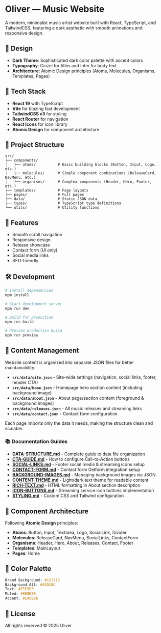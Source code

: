 # Oliver — Music Website

A modern, minimalist music artist website built with React, TypeScript, and TailwindCSS, featuring a dark aesthetic with smooth animations and responsive design.

## 🎨 Design

- **Dark Theme**: Sophisticated dark color palette with accent colors
- **Typography**: Cinzel for titles and Inter for body text
- **Architecture**: Atomic Design principles (Atoms, Molecules, Organisms, Templates, Pages)

## 🚀 Tech Stack

- **React 19** with TypeScript
- **Vite** for blazing fast development
- **TailwindCSS v3** for styling
- **React Router** for navigation
- **React Icons** for icon library
- **Atomic Design** for component architecture

## 📁 Project Structure

```
src/
├── components/
│   ├── atoms/          # Basic building blocks (Button, Input, Logo, etc.)
│   ├── molecules/      # Simple component combinations (ReleaseCard, NavMenu, etc.)
│   └── organisms/      # Complex components (Header, Hero, Footer, etc.)
├── templates/          # Page layouts
├── pages/              # Full pages
├── data/               # Static JSON data
├── types/              # TypeScript type definitions
└── utils/              # Utility functions
```

## 🎵 Features

- Smooth scroll navigation
- Responsive design
- Release showcase
- Contact form (UI only)
- Social media links
- SEO-friendly

## 🛠️ Development

```bash
# Install dependencies
npm install

# Start development server
npm run dev

# Build for production
npm run build

# Preview production build
npm run preview
```

## 📝 Content Management

Website content is organized into separate JSON files for better maintainability:

- **`src/data/site.json`** - Site-wide settings (navigation, social links, footer, header CTA)
- **`src/data/home.json`** - Homepage hero section content (including background image)
- **`src/data/about.json`** - About page/section content (foreground & background images)
- **`src/data/releases.json`** - All music releases and streaming links
- **`src/data/contact.json`** - Contact form configuration

Each page imports only the data it needs, making the structure clean and scalable.

### 📚 Documentation Guides

- **[DATA-STRUCTURE.md](./DATA-STRUCTURE.md)** - Complete guide to data file organization
- **[CTA-GUIDE.md](./CTA-GUIDE.md)** - How to configure Call-to-Action buttons
- **[SOCIAL-LINKS.md](./SOCIAL-LINKS.md)** - Footer social media & streaming icons setup
- **[CONTACT-FORM.md](./CONTACT-FORM.md)** - Contact form Getform integration setup
- **[BACKGROUND-IMAGES.md](./BACKGROUND-IMAGES.md)** - Managing background images via JSON
- **[CONTENT-THEME.md](./CONTENT-THEME.md)** - Light/dark text theme for readable content
- **[RICH-TEXT.md](./RICH-TEXT.md)** - HTML formatting in About section description
- **[ICON-BUTTONS.md](./ICON-BUTTONS.md)** - Streaming service icon buttons implementation
- **[STYLING.md](./STYLING.md)** - Custom CSS and Tailwind configuration

## 🎯 Component Architecture

Following **Atomic Design** principles:

- **Atoms**: Button, Input, Textarea, Logo, SocialLink, Divider
- **Molecules**: ReleaseCard, NavMenu, SocialLinks, ContactForm
- **Organisms**: Header, Hero, About, Releases, Contact, Footer
- **Templates**: MainLayout
- **Pages**: Home

## 🌈 Color Palette

```css
Brand Background: #121212
Background Alt: #0C0C0C
Text: #E5E5E5
Muted: #8E8E8E
Accent: #E45B66
```

## 📄 License

All rights reserved © 2025 Oliver
